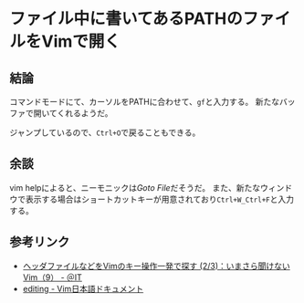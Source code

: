 # ファイル中に書いてあるPATHのファイルをVimで開く

## 結論

コマンドモードにて、カーソルをPATHに合わせて、`gf`と入力する。
新たなバッファで開いてくれるようだ。

ジャンプしているので、`Ctrl+O`で戻ることもできる。

## 余談

vim helpによると、ニーモニックは*Goto File*だそうだ。
また、新たなウィンドウで表示する場合はショートカットキーが用意されており`Ctrl+W_Ctrl+F`と入力する。

## 参考リンク

- [ヘッダファイルなどをVimのキー操作一発で探す (2/3)：いまさら聞けないVim（9） - ＠IT](http://www.atmarkit.co.jp/ait/articles/1112/20/news129_2.html)
- [editing - Vim日本語ドキュメント](https://vim-jp.org/vimdoc-ja/editing.html#gf)
